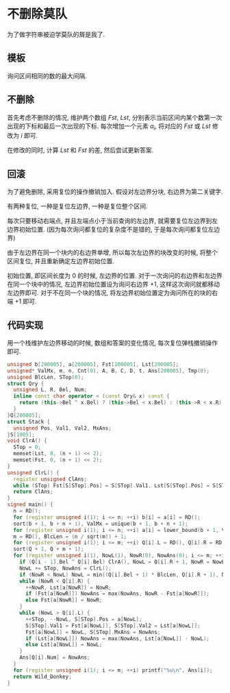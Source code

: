 # 不删除莫队

为了做字符串被迫学莫队的屑是我了.

## 模板

询问区间相同的数的最大间隔.

## 不删除

首先考虑不删除的情况, 维护两个数组 $Fst$, $Lst$, 分别表示当前区间内某个数第一次出现的下标和最后一次出现的下标. 每次增加一个元素 $a_i$, 将对应的 $Fst$ 或 $Lst$ 修改为 $i$ 即可.

在修改的同时, 计算 $Lst$ 和 $Fst$ 的差, 然后尝试更新答案.

## 回滚

为了避免删除, 采用复位的操作撤销加入. 假设对左边界分块, 右边界为第二关键字.

有两种复位, 一种是复位左边界, 一种是复位整个区间.

每次只要移动右端点, 并且左端点小于当前查询的左边界, 就需要复位左边界到左边界初始位置. (因为每次询问都复位的复杂度不是错的, 于是每次询问都复位左边界)

由于左边界在同一个块内的右边界单增, 所以每次左边界的块改变的时候, 将整个区间复位, 并且重新确定左边界初始位置.

初始位置, 即区间长度为 $0$ 的时候, 左边界的位置. 对于一次询问的右边界和左边界在同一个块中的情况, 左边界初始位置设为询问右边界 $+1$, 这样这次询问就都移动左边界即可. 对于不在同一个块的情况, 将左边界初始位置定为询问所在的块的右端 $+1$ 即可.

## 代码实现

用一个栈维护左边界移动的时候, 数组和答案的变化情况, 每次复位弹栈撤销操作即可.

```cpp
unsigned b[200005], a[200005], Fst[200005], Lst[200005];
unsigned* ValMx, m, n, Cnt(0), A, B, C, D, t, Ans[200005], Tmp(0);
unsigned BlcLen, STop(0);
struct Qry {
  unsigned L, R, Bel, Num;
  inline const char operator < (const Qry& x) const {
    return (this->Bel ^ x.Bel) ? (this->Bel < x.Bel) : (this->R < x.R);
  }
}Q[200005];
struct Stack {
  unsigned Pos, Val1, Val2, MxAns;
}S[1005];
void ClrA() {
  STop = 0;
  memset(Lst, 0, (n + 1) << 2);
  memset(Fst, 0, (n + 1) << 2);
}
unsigned ClrL() {
  register unsigned ClAns;
  while (STop) Fst[S[STop].Pos] = S[STop].Val1, Lst[S[STop].Pos] = S[STop].Val2, ClAns = S[STop--].MxAns;
  return ClAns;
}
signed main() {
  n = RD();
  for (register unsigned i(1); i <= n; ++i) b[i] = a[i] = RD();
  sort(b + 1, b + n + 1), ValMx = unique(b + 1, b + n + 1);
  for (register unsigned i(1); i <= n; ++i) a[i] = lower_bound(b + 1, ValMx, a[i]) - b;
  m = RD(), BlcLen = (n / sqrt(m)) + 1;
  for (register unsigned i(1); i <= m; ++i) Q[i].L = RD(), Q[i].R = RD(), Q[i].Num = i, Q[i].Bel = Q[i].L / BlcLen;
  sort(Q + 1, Q + m + 1);
  for (register unsigned i(1), NowL(1), NowR(0), NowAns(0); i <= m; ++i) {
    if (Q[i - 1].Bel ^ Q[i].Bel) ClrA(), NowL = Q[i].R + 1, NowR = NowL - 1;
    NowL += STop, NowAns = ClrL();
    if (NowR < NowL) NowL = min((Q[i].Bel + 1) * BlcLen, Q[i].R + 1), NowR = NowL - 1, NowAns = 0;
    while (NowR < Q[i].R) {
      ++NowR, Lst[a[NowR]] = NowR;
      if (Fst[a[NowR]]) NowAns = max(NowAns, NowR - Fst[a[NowR]]);
      else Fst[a[NowR]] = NowR;
    }
    while (NowL > Q[i].L) {
      ++STop, --NowL, S[STop].Pos = a[NowL];
      S[STop].Val1 = Fst[a[NowL]], S[STop].Val2 = Lst[a[NowL]];
      Fst[a[NowL]] = NowL, S[STop].MxAns = NowAns;
      if (Lst[a[NowL]]) NowAns = max(NowAns, Lst[a[NowL]] - NowL);
      else Lst[a[NowL]] = NowL;
    }
    Ans[Q[i].Num] = NowAns;
  }
  for (register unsigned i(1); i <= m; ++i) printf("%u\n", Ans[i]);
  return Wild_Donkey;
}
```
